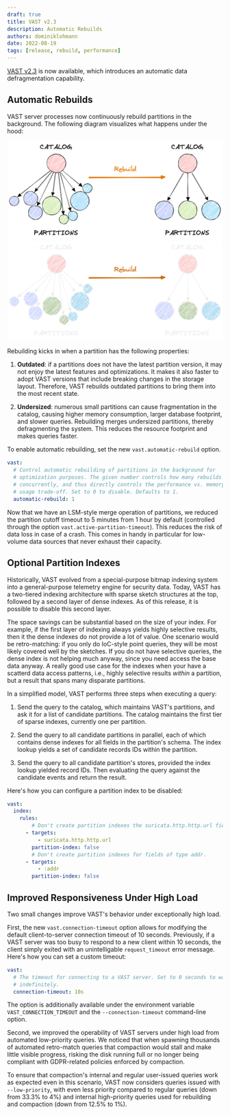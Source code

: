 ```yaml
---
draft: true
title: VAST v2.3
description: Automatic Rebuilds
authors: dominiklohmann
date: 2022-08-19
tags: [release, rebuild, performance]
---
```


[VAST v2.3][github-vast-release] is now available, which introduces an automatic
data defragmentation capability.

[github-vast-release]: https://github.com/tenzir/vast/releases/tag/v2.3.0

<!--truncate-->

## Automatic Rebuilds

VAST server processes now continuously rebuild partitions in the background. The
following diagram visualizes what happens under the hood:

![Rebuild](/img/rebuild-light.png#gh-light-mode-only)
![Rebuild](/img/rebuild-dark.png#gh-dark-mode-only)

Rebuilding kicks in when a partition has the following properties:

1. **Outdated**: if a partitions does not have the latest partition version, it
   may not enjoy the latest features and optimizations. It makes it also faster
   to adopt VAST versions that include breaking changes in the storage layout.
   Therefore, VAST rebuilds outdated partitions to bring them into the most
   recent state.

2. **Undersized**: numerous small partitions can cause fragmentation in the
   catalog, causing higher memory consumption, larger database footprint, and
   slower queries. Rebuilding merges undersized partitions, thereby
   defragmenting the system. This reduces the resource footprint and makes
   queries faster.

To enable automatic rebuilding, set the new `vast.automatic-rebuild` option.

```yaml
vast:
  # Control automatic rebuilding of partitions in the background for
  # optimization purposes. The given number controls how many rebuilds to run
  # concurrently, and thus directly controls the performance vs. memory and CPU
  # usage trade-off. Set to 0 to disable. Defaults to 1.
  automatic-rebuild: 1
```

Now that we have an LSM-style merge operation of partitions, we reduced
the partition cutoff timeout to 5 minutes from 1 hour by default (controlled
through the option `vast.active-partition-timeout`). This reduces the risk of
data loss in case of a crash. This comes in handy in particular for low-volume
data sources that never exhaust their capacity.

## Optional Partition Indexes

Historically, VAST evolved from a special-purpose bitmap indexing system into a
general-purpose telemetry engine for security data. Today, VAST has a two-tiered
indexing architecture with sparse sketch structures at the top, followed by a
second layer of dense indexes. As of this release, it is possible to disable
this second layer.

The space savings can be substantial based on the size of your index. For
example, if the first layer of indexing always yields highly selective results,
then it the dense indexes do not provide a lot of value. One scenario would be
retro-matching: if you only do IoC-style point queries, they will be most likely
covered well by the sketches. If you do not have selective queries, the dense
index is not helping much anyway, since you need access the base data anyway. A
really good use case for the indexes when your have a scatterd data access
patterns, i.e., highly selective results *within* a partition, but a result that
spans many disparate partitions.

In a simplified model, VAST performs three steps when executing a query:

1. Send the query to the catalog, which maintains VAST's partitions, and ask it
   for a list of candidate partitions. The catalog maintains the first tier of
   sparse indexes, currently one per partition.

2. Send the query to all candidate partitions in parallel, each of which
   contains dense indexes for all fields in the partition's schema. The index
   lookup yields a set of candidate records IDs within the partition. 

3. Send the query to all candidate partition's stores, provided the index lookup
   yielded record IDs. Then evaluating the query against the candidate events
   and return the result.

Here's how you can configure a partition index to be disabled:

```yaml
vast:
  index:
    rules:
        # Don't create partition indexes the suricata.http.http.url field.
      - targets:
          - suricata.http.http.url
        partition-index: false
        # Don't create partition indexes for fields of type addr.
      - targets:
          - :addr
        partition-index: false
```

## Improved Responsiveness Under High Load

Two small changes improve VAST's behavior under exceptionally high load.

First, the new `vast.connection-timeout` option allows for modifying the default
client-to-server connection timeout of 10 seconds. Previously, if a VAST server
was too busy to respond to a new client within 10 seconds, the client simply
exited with an unintelligable `request_timeout` error message. Here's how you
can set a custom timeout:

```yaml
vast:
  # The timeout for connecting to a VAST server. Set to 0 seconds to wait
  # indefinitely.
  connection-timeout: 10s
```

The option is additionally available under the environment variable
`VAST_CONNECTION_TIMEOUT` and the `--connection-timeout` command-line option.

Second, we improved the operability of VAST servers under high load from
automated low-priority queries. We noticed that when spawning thousands of
automated retro-match queries that compaction would stall and make little
visible progress, risking the disk running full or no longer being compliant
with GDPR-related policies enforced by compaction.

To ensure that compaction's internal and regular user-issued queries work as
expected even in this scenario, VAST now considers queries issued with
`--low-priority`, with even less priority compared to regular queries (down from
33.3% to 4%) and internal high-priority queries used for rebuilding and
compaction (down from 12.5% to 1%).
